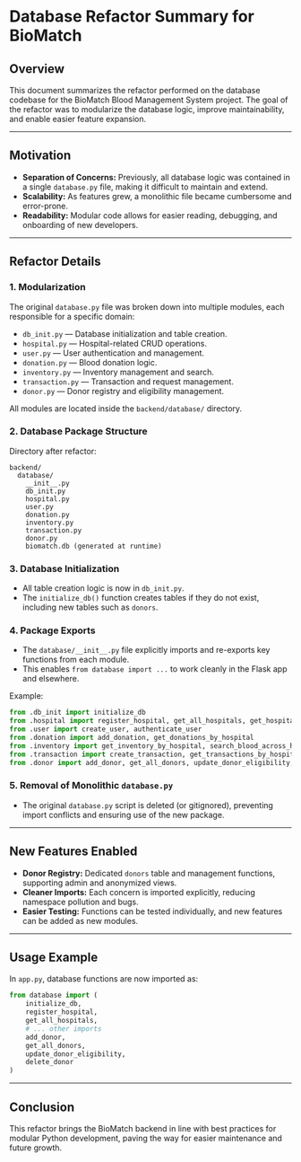 # Database Refactor Summary for BioMatch

## Overview

This document summarizes the refactor performed on the database codebase for the BioMatch Blood Management System project. The goal of the refactor was to modularize the database logic, improve maintainability, and enable easier feature expansion.

---

## Motivation

- **Separation of Concerns:** Previously, all database logic was contained in a single `database.py` file, making it difficult to maintain and extend.
- **Scalability:** As features grew, a monolithic file became cumbersome and error-prone.
- **Readability:** Modular code allows for easier reading, debugging, and onboarding of new developers.

---

## Refactor Details

### 1. **Modularization**

The original `database.py` file was broken down into multiple modules, each responsible for a specific domain:

- `db_init.py` — Database initialization and table creation.
- `hospital.py` — Hospital-related CRUD operations.
- `user.py` — User authentication and management.
- `donation.py` — Blood donation logic.
- `inventory.py` — Inventory management and search.
- `transaction.py` — Transaction and request management.
- `donor.py` — Donor registry and eligibility management.

All modules are located inside the `backend/database/` directory.

### 2. **Database Package Structure**

Directory after refactor:

```
backend/
  database/
    __init__.py
    db_init.py
    hospital.py
    user.py
    donation.py
    inventory.py
    transaction.py
    donor.py
    biomatch.db (generated at runtime)
```

### 3. **Database Initialization**

- All table creation logic is now in `db_init.py`.  
- The `initialize_db()` function creates tables if they do not exist, including new tables such as `donors`.

### 4. **Package Exports**

- The `database/__init__.py` file explicitly imports and re-exports key functions from each module.
- This enables `from database import ...` to work cleanly in the Flask app and elsewhere.

Example:
```python
from .db_init import initialize_db
from .hospital import register_hospital, get_all_hospitals, get_hospital_by_id
from .user import create_user, authenticate_user
from .donation import add_donation, get_donations_by_hospital
from .inventory import get_inventory_by_hospital, search_blood_across_hospitals, search_available_blood_units
from .transaction import create_transaction, get_transactions_by_hospital, get_all_transactions, update_transaction_status, get_transaction_statistics
from .donor import add_donor, get_all_donors, update_donor_eligibility, delete_donor
```

### 5. **Removal of Monolithic `database.py`**

- The original `database.py` script is deleted (or gitignored), preventing import conflicts and ensuring use of the new package.

---

## New Features Enabled

- **Donor Registry:** Dedicated `donors` table and management functions, supporting admin and anonymized views.
- **Cleaner Imports:** Each concern is imported explicitly, reducing namespace pollution and bugs.
- **Easier Testing:** Functions can be tested individually, and new features can be added as new modules.

---

## Usage Example

In `app.py`, database functions are now imported as:

```python
from database import (
    initialize_db,
    register_hospital,
    get_all_hospitals,
    # ... other imports
    add_donor,
    get_all_donors,
    update_donor_eligibility,
    delete_donor
)
```

---

## Conclusion

This refactor brings the BioMatch backend in line with best practices for modular Python development, paving the way for easier maintenance and future growth.

